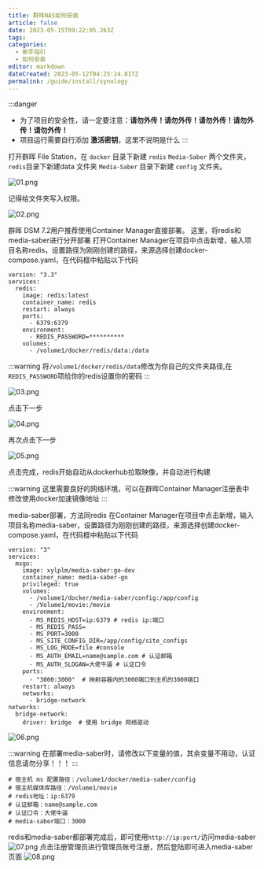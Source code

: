 ```yaml
---
title: 群晖NAS如何安装
article: false
date: 2023-05-15T09:22:05.263Z
tags:
categories: 
  - 新手指引
  - 如何安装
editor: markdown
dateCreated: 2023-05-12T04:25:24.817Z
permalink: /guide/install/synology
---
```


:::danger
- 为了项目的安全性，请一定要注意：**请勿外传！请勿外传！请勿外传！请勿外传！请勿外传！**
- 项目运行需要自行添加 **激活密钥**，这里不说明是什么
:::

打开群晖 File Station，在 `docker` 目录下新建 `redis` `Media-Saber` 两个文件夹，`redis`目录下新建data 文件夹 `Media-Saber` 目录下新建 `config` 文件夹。

![01.png](./synology_images/01.png)

记得给文件夹写入权限。

![02.png](./synology_images/02.png)

群晖 DSM 7.2用户推荐使用Container Manager直接部署。
这里，将redis和media-saber进行分开部署
打开Container Manager在项目中点击新增，输入项目名称redis，设置路径为刚刚创建的路径，来源选择创建docker-compose.yaml，在代码框中粘贴以下代码
```
version: "3.3"
services:
  redis:
    image: redis:latest
    container_name: redis
    restart: always
    ports:
      - 6379:6379
    environment:
      - REDIS_PASSWORD=**********
    volumes:
      - /volume1/docker/redis/data:/data
```

:::warning
将`/volume1/docker/redis/data`修改为你自己的文件夹路径,在`REDIS_PASSWORD`项给你的redis设置你的密码
:::

![03.png](./synology_images/03.png)

点击下一步

![04.png](./synology_images/04.png)

再次点击下一步

![05.png](./synology_images/05.png)

点击完成，redis开始自动从dockerhub拉取映像，并自动进行构建

:::warning
这里需要良好的网络环境，可以在群晖Container Manager注册表中修改使用docker加速镜像地址
:::

media-saber部署，方法同redis
在Container Manager在项目中点击新增，输入项目名称media-saber，设置路径为刚刚创建的路径，来源选择创建docker-compose.yaml，在代码框中粘贴以下代码
```
version: "3"
services:
  msgo:
    image: xylplm/media-saber:go-dev
    container_name: media-saber-go
    privileged: true
    volumes:
      - /volume1/docker/media-saber/config:/app/config
      - /Volume1/movie:/movie
    environment:
      - MS_REDIS_HOST=ip:6379 # redis ip:端口
      - MS_REDIS_PASS=
      - MS_PORT=3000
      - MS_SITE_CONFIG_DIR=/app/config/site_configs
      - MS_LOG_MODE=file #console
      - MS_AUTH_EMAIL=name@sample.com # 认证邮箱
      - MS_AUTH_SLOGAN=大佬牛逼 # 认证口令
    ports:
      - "3000:3000"  # 映射容器内的3000端口到主机的3000端口
    restart: always
    networks:
      - bridge-network
networks:
  bridge-network:
    driver: bridge  # 使用 bridge 网络驱动
```

![06.png](./synology_images/06.png)

:::warning
在部署media-saber时，请修改以下变量的值，其余变量不用动，认证信息请勿分享！！！
:::

```
# 宿主机 ms 配置路径：/volume1/docker/media-saber/config
# 宿主机媒体库路径：/Volume1/movie
# redis地址：ip:6379
# 认证邮箱：name@sample.com
# 认证口令：大佬牛逼
# media-saber端口：3000
```

redis和media-saber都部署完成后，即可使用`http://ip:port/`访问media-saber
![07.png](./synology_images/07.png)
点击注册管理员进行管理员账号注册，然后登陆即可进入media-saber页面
![08.png](./synology_images/08.png)